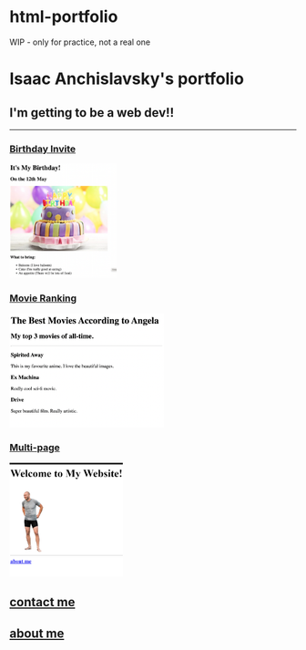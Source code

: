 # html-portfolio
WIP - only for practice, not a real one

<!-- TODO 1: Create the HTML Boilerplate -->
<!DOCTYPE html>
<html lang="en">
<head>
    <meta charset="UTF-8">
    <title>Isaac's portfolio</title>
</head>
<body>
    <!-- TODO 2: Add Your previous projects' HTML into the public folder -->

<!-- TODO 3: Take screenshots of your project previews and add the images to the images folder -->

<!-- TODO 4: Add titles/subtitles etc. -->
<h1>Isaac Anchislavsky's portfolio</h1>
<h2>I'm getting to be a web dev!! </h2>
<hr>
    <h3><a href="./public/birthday-invite.html" > <strong>Birthday Invite</strong></a></h3>
    <img src="./assets/images/birthday-invite.png" alt="birthday invite" height="200" />
    <h3><a href="./public/movie-ranking.html" > <strong>Movie Ranking</strong></a></h3>
    <img src="./assets/images/movie-ranking.png" alt="movie-ranking" height="200" />
    <h3><a href="./public/multipage.html" > <strong>Multi-page</strong></a></h3>
    <img src="./assets/images/my-page.png" alt="my page" height="200" />

<!-- TODO 5: Add a link to the project pages -->

<!-- TODO 6: Add images to show the project previews
HINT for TODO 6: You can use the height attribute set to 200 to make the image smaller:
https://developer.mozilla.org/en-US/docs/Web/HTML/Element/img#attr-height -->
<h2><a href="./public/contact.html" >contact me </a></h2>
<h2><a href="./public/about.html" > about me</a></h2>
<!-- TODO 7: Add the Contact Me and About Me page links -->
</body>
</html>
